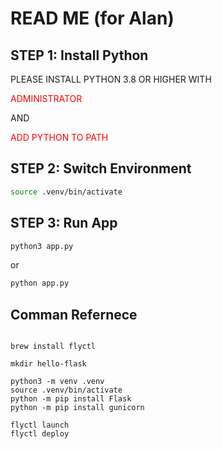 # READ ME (for Alan)

## STEP 1: Install Python

PLEASE INSTALL PYTHON 3.8 OR HIGHER WITH <p style="color:red">ADMINISTRATOR</p>
AND <p style="color:red">ADD PYTHON TO PATH<p>



## STEP 2: Switch Environment

```bash
source .venv/bin/activate
```

## STEP 3: Run App

```bash
python3 app.py
```
or
```bash
python app.py
```



## Comman Refernece

```

brew install flyctl

mkdir hello-flask

python3 -m venv .venv
source .venv/bin/activate
python -m pip install Flask
python -m pip install gunicorn

flyctl launch
flyctl deploy

```